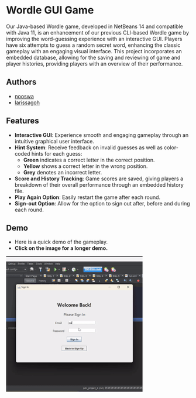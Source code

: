 # Wordle GUI Game

Our Java-based Wordle game, developed in NetBeans 14 and compatible with Java 11, is an enhancement of our previous CLI-based Wordle game by improving the word-guessing experience with an interactive GUI. Players have six attempts to guess a random secret word, enhancing the classic gameplay with an engaging visual interface. This project incorporates an embedded database, allowing for the saving and reviewing of game and player histories, providing players with an overview of their performance. 

## Authors
- [nooswa](https://github.com/nooswa)
- [larissagoh](https://github.com/larissagoh)

## Features
- **Interactive GUI**: Experience smooth and engaging gameplay through an intuitive graphical user interface.
- **Hint System**: Receive feedback on invalid guesses as well as color-coded hints for each guess:
  - **Green** indicates a correct letter in the correct position.
  - **Yellow** shows a correct letter in the wrong position.
  - **Grey** denotes an incorrect letter.
- **Score and History Tracking**: Game scores are saved, giving players a breakdown of their overall performance through an embedded history file.
- **Play Again Option**: Easily restart the game after each round.
- **Sign-out Option**: Allow for the option to sign out after, before and during each round.


## Demo
- Here is a quick demo of the gameplay.
- **Click on the image for a longer demo.**

[![Wordle Game Demo](./assets/DemoForReadMe.gif)](https://vimeo.com/1025327007?share=copy)  


